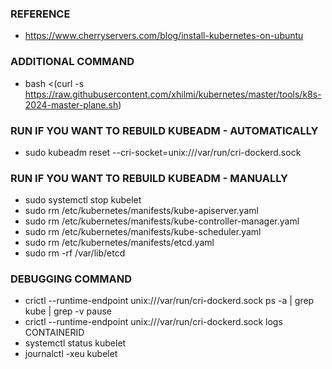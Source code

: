 ### REFERENCE
- https://www.cherryservers.com/blog/install-kubernetes-on-ubuntu

### ADDITIONAL COMMAND ###
- bash <(curl -s https://raw.githubusercontent.com/xhilmi/kubernetes/master/tools/k8s-2024-master-plane.sh)

### RUN IF YOU WANT TO REBUILD KUBEADM - AUTOMATICALLY ###
- sudo kubeadm reset --cri-socket=unix:///var/run/cri-dockerd.sock

### RUN IF YOU WANT TO REBUILD KUBEADM - MANUALLY ###
- sudo systemctl stop kubelet
- sudo rm /etc/kubernetes/manifests/kube-apiserver.yaml
- sudo rm /etc/kubernetes/manifests/kube-controller-manager.yaml
- sudo rm /etc/kubernetes/manifests/kube-scheduler.yaml
- sudo rm /etc/kubernetes/manifests/etcd.yaml
- sudo rm -rf /var/lib/etcd

### DEBUGGING COMMAND ###
- crictl --runtime-endpoint unix:///var/run/cri-dockerd.sock ps -a | grep kube | grep -v pause
- crictl --runtime-endpoint unix:///var/run/cri-dockerd.sock logs CONTAINERID
- systemctl status kubelet
- journalctl -xeu kubelet
